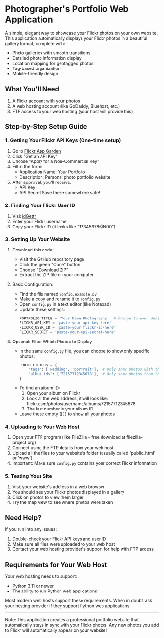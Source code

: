 # Photographer's Portfolio Web Application

A simple, elegant way to showcase your Flickr photos on your own website. This application automatically displays your Flickr photos in a beautiful gallery format, complete with:

- Photo galleries with smooth transitions
- Detailed photo information display
- Location mapping for geotagged photos
- Tag-based organization
- Mobile-friendly design

## What You'll Need

1. A Flickr account with your photos
2. A web hosting account (like GoDaddy, Bluehost, etc.)
3. FTP access to your web hosting (your host will provide this)

## Step-by-Step Setup Guide

### 1. Getting Your Flickr API Keys (One-time setup)

1. Go to [Flickr App Garden](https://www.flickr.com/services/apps/create/)
2. Click "Get an API Key"
3. Choose "Apply for a Non-Commercial Key"
4. Fill in the form:
   - Application Name: Your Portfolio
   - Description: Personal photo portfolio website
5. After approval, you'll receive:
   - API Key
   - API Secret
   Save these somewhere safe!

### 2. Finding Your Flickr User ID

1. Visit [idGettr](https://www.webfx.com/tools/idgettr/)
2. Enter your Flickr username
3. Copy your Flickr ID (it looks like "12345678@N00")

### 3. Setting Up Your Website

1. Download this code:
   - Visit the GitHub repository page
   - Click the green "Code" button
   - Choose "Download ZIP"
   - Extract the ZIP file on your computer

2. Basic Configuration:
   - Find the file named `config.example.py`
   - Make a copy and rename it to `config.py`
   - Open `config.py` in a text editor (like Notepad)
   - Update these settings:
     ```python
     PORTFOLIO_TITLE = 'Your Name Photography'  # Change to your desired title
     FLICKR_API_KEY = 'paste-your-api-key-here'
     FLICKR_USER_ID = 'paste-your-flickr-id-here'
     FLICKR_SECRET = 'paste-your-api-secret-here'
     ```

3. Optional: Filter Which Photos to Display
   - In the same `config.py` file, you can choose to show only specific photos:
     ```python
     PHOTO_FILTERS = {
         'tags': ['wedding', 'portrait'],  # Only show photos with these tags
         'album_ids': ['72157712345678'],  # Only show photos from these albums
     }
     ```
   - To find an album ID:
     1. Open your album on Flickr
     2. Look at the web address, it will look like: flickr.com/photos/username/albums/72157712345678
     3. The last number is your album ID
   - Leave these empty (`[]`) to show all your photos

### 4. Uploading to Your Web Host

1. Open your FTP program (like FileZilla - free download at filezilla-project.org)
2. Connect using the FTP details from your web host
3. Upload all the files to your website's folder (usually called 'public_html' or 'www')
4. Important: Make sure `config.py` contains your correct Flickr information

### 5. Testing Your Site

1. Visit your website's address in a web browser
2. You should see your Flickr photos displayed in a gallery
3. Click on photos to view them larger
4. Try the map view to see where photos were taken

## Need Help?

If you run into any issues:
1. Double-check your Flickr API keys and user ID
2. Make sure all files were uploaded to your web host
3. Contact your web hosting provider's support for help with FTP access

## Requirements for Your Web Host

Your web hosting needs to support:
- Python 3.11 or newer
- The ability to run Python web applications

Most modern web hosts support these requirements. When in doubt, ask your hosting provider if they support Python web applications.

---

Note: This application creates a professional portfolio website that automatically stays in sync with your Flickr photos. Any new photos you add to Flickr will automatically appear on your website!
